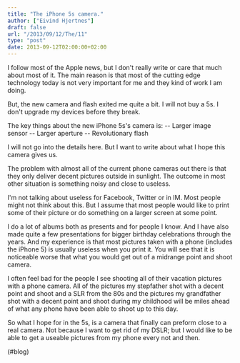 ```yaml
---
title: "The iPhone 5s camera."
author: ["Eivind Hjertnes"]
draft: false
url: "/2013/09/12/The/11"
type: "post"
date: 2013-09-12T02:00:00+02:00
---
```


I follow most of the Apple news, but I don't really write or care that
much about most of it. The main reason is that most of the cutting edge
technology today is not very important for me and they kind of work I am
doing.

But, the new camera and flash exited me quite a bit. I will not buy a
5s. I don't upgrade my devices before they break.

The key things about the new iPhone 5s's camera is: -- Larger image
sensor -- Larger aperture -- Revolutionary flash

I will not go into the details here. But I want to write about what I
hope this camera gives us.

The problem with almost all of the current phone cameras out there is
that they only deliver decent pictures outside in sunlight. The outcome
in most other situation is something noisy and close to useless.

I'm not talking about useless for Facebook, Twitter or in IM. Most
people might not think about this. But I assume that most people would
like to print some of their picture or do something on a larger screen
at some point.

I do a lot of albums both as presents and for people I know. And I have
also made quite a few presentations for bigger birthday celebrations
through the years. And my experience is that most pictures taken with a
phone (includes the iPhone 5) is usually useless when you print it. You
will see that it is noticeable worse that what you would get out of a
midrange point and shoot camera.

I often feel bad for the people I see shooting all of their vacation
pictures with a phone camera. All of the pictures my stepfather shot
with a decent point and shoot and a SLR from the 80s and the pictures my
grandfather shot with a decent point and shoot during my childhood will
be miles ahead of what any phone have been able to shoot up to this day.

So what I hope for in the 5s, is a camera that finally can preform close
to a real camera. Not because I want to get rid of my DSLR; but I would
like to be able to get a useable pictures from my phone every not and
then.

(#blog)
